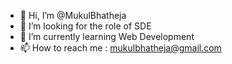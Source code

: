 - 👋 Hi, I’m @MukulBhatheja
- 👀 I’m looking for the role of SDE
- 🌱 I’m currently learning Web Development
- 📫 How to reach me : mukulbhatheja@gmail.com

<!---
MukulBhatheja/MukulBhatheja is a ✨ special ✨ repository because its `README.md` (this file) appears on your GitHub profile.
You can click the Preview link to take a look at your changes.
--->
